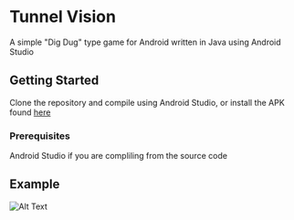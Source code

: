 # Tunnel Vision

A simple "Dig Dug" type game for Android written in Java using Android Studio

## Getting Started

Clone the repository and compile using Android Studio, or install the APK found [here](https://github.com/Omar1vega/TunnelVision/blob/master/TunnelVision.apk)

### Prerequisites

Android Studio if you are compliling from the source code


## Example

![Alt Text](https://media.giphy.com/media/1k1WVPrVh2bYy6Qv3O/giphy.gif)